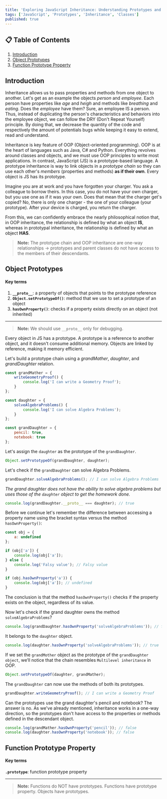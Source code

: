 ```yaml
---
title: 'Exploring JavaScript Inheritance: Understanding Prototypes and Classes'
tags: ['JavaScript', 'Prototypes', 'Inheritance', 'Classes']
published: true
---
```


## 📋 Table of Contents

1. [Introduction](#introduction)
2. [Object Prototypes](#object-prototypes)
3. [Function Prototype Property](#function-prototype-property)

## Introduction

Inheritance allows us to pass properties and methods from one object to another. Let's get as an example the objects _person_ and _employee_. Each person have properties like _age_ and _heigh_ and methods like _breathing_ and _eating_. Does the _employee_ have them? Sure, an employee IS a person. Thus, instead of duplicating the person's characteristics and behaviors into the employee object, we can follow the DRY (Don't Repeat Yourself) principle. By doing that, we decrease the quantity of the code and respectively the amount of potentials bugs while keeping it easy to extend, read and understand.

Inheritance is key feature of OOP (Object-oriented programming). OOP is at the heart of languages such as Java, C# and Python. Everything revolves around classes and objects, and we must use OOP principles to write most applications. In contrast, JavaScript (JS) is a prototype-based language. A prototype inheritance is way to link objects in a _prototype chain_ so they can use each other's _members_ (properties and methods) **as if their own**. Every object is JS has its prototype.

Imagine you are at work and you have forgotten your charger. You ask a colleague to borrow theirs. In this case, you do not have your own charger, but you use one as if it was your own. Does that mean that the charger get's copied? No, there is only one charger - the one of your colleague (your prototype). After your device is charged, you return the charger.

From this, we can confidently embrace the nearly philosophical notion that, in OOP inheritance, the relationship is defined by what an object **IS**, whereas in prototypal inheritance, the relationship is defined by what an object **HAS**.

> **Note:** The prototype chain and OOP inheritance are one-way relationships -> prototypes and parent classes do not have access to the members of their descendants.

## Object Prototypes

#### Key terms

1. **`__proto__`**: a property of objects that points to the prototype reference
2. **`Object.setPrototypeOf()`**: method that we use to set a prototype of an object
3. **`hasOwnProperty()`**: checks if a property exists directly on an object (not inherited)

---

> **Note:** We should use `__proto__` only for debugging.

Every object in JS has a prototype. A prototype is a reference to another object, and it doesn't consume additional memory. Objects are linked by reference, making it memory efficient.

Let's build a prototype chain using a _grandMather_, _daughter_, and _grandDaughter_ relation.

```javascript
const grandMather = {
    writeGeometryProof() {
        console.log('I can write a Geometry Proof');
    }
};

const daughter = {
    solveAlgebraProblems() {
        console.log('I can solve Algebra Problems');
    }
};

const grandDaughter = {
    pencil: true,
    notebook: true
};
```

Let's assign the `daughter` as the prototype of the `grandDaughter`.

```javascript
Object.setPrototypeOf(grandDaughter, daughter);
```

Let's check if the `grandDaughter` can solve Algebra Problems.

```javascript
grandDaughter.solveAlgebraProblems(); // I can solve Algebra Problems
```

_The grand daughter does not have the ability to solve algebra problems but uses those of the `daughter` object to get the homework done._

```javascript
console.log(grandDaughter.__proto__ === daughter); // true
```

Before we continue let's remember the difference between accessing a property name using the bracket syntax versus the method `hasOwnProperty()`:

```javascript
const obj = {
    a: undefined
};

if (obj['a']) {
    console.log(obj['a']);
} else {
    console.log('Falsy value'); // Falsy value
}

if (obj.hasOwnProperty('a')) {
    console.log(obj['a']); // undefined
}
```

The conclusion is that the method `hasOwnProperty()` checks if the property exists on the object, regardless of its value.

Now let's check if the grand daughter owns the method `solveAlgebraProblems`?

```javascript
console.log(grandDaughter.hasOwnProperty('solveAlgebraProblems')); // false
```

It belongs to the `daughter` object.

```javascript
console.log(daughter.hasOwnProperty('solveAlgebraProblems')); // true
```

If we set the `grandMother` object as the prototype of the `grandDaughter object`, we’ll notice that the chain resembles `Multilevel inheritance` in OOP.

```javascript
Object.setPrototypeOf(daughter, grandMather);
```

The `grandDaughter` can now use the methods of both its prototypes.

```javascript
grandDaughter.writeGeometryProof(); // I can write a Geometry Proof
```

Can the prototypes use the grand daughter's pencil and notebook? The answer is no. As we've already mentioned, inheritance works in a one-way direction, so the prototypes don't have access to the properties or methods defined in the descendant object.

```javascript
console.log(grandMather.hasOwnProperty('pencil')); // false
console.log(daughter.hasOwnProperty('notebook')); // false
```

## Function Prototype Property

#### Key terms

**`.prototype`**: function prototype property

---

> **Note:** Functions do NOT have prototypes. Functions have prototype property. Objects have prototypes.
